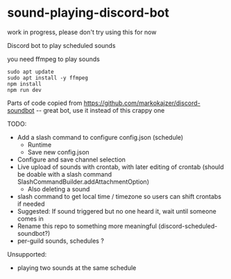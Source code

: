 # sound-playing-discord-bot

work in progress, please don't try using this for now

Discord bot to play scheduled sounds

you need ffmpeg to play sounds

```
sudo apt update
sudo apt install -y ffmpeg
npm install
npm run dev
```

Parts of code copied from https://github.com/markokajzer/discord-soundbot -- great bot, use it instead of this crappy one

TODO:

- Add a slash command to configure config.json (schedule)
  - Runtime
  - Save new config.json
- Configure and save channel selection
- Live upload of sounds with crontab, with later editing of crontab (should be doable with a slash command SlashCommandBuilder.addAttachmentOption)
  - Also deleting a sound
- slash command to get local time / timezone so users can shift crontabs if needed
- Suggested: If sound triggered but no one heard it, wait until someone comes in
- Rename this repo to something more meaningful (discord-scheduled-soundbot?)
- per-guild sounds, schedules ?

Unsupported:

- playing two sounds at the same schedule
